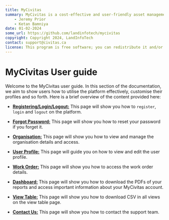 ```yaml
---
title: MyCivitas
summary: MyCivitas is a cost-effective and user-friendly asset management platform designed specifically for small communities. This comprehensive solution offers an all-inclusive and easy-to-use platform, empowering users to efficiently record and manage their assets within a powerful information system. With MyCivitas, communities can streamline their asset management processes, ensuring a seamless and effective approach to organising and overseeing their valuable resources.
    - Jeremy Prior
    - Ketan Bamniya
date: 01-02-2024
some_url: https://github.com/landinfotech/mycivitas
copyright: Copyright 2024, LandInfoTech
contact: support@civitas.ca
license: This program is free software; you can redistribute it and/or modify it under the terms of the GNU Affero General Public License as published by the Free Software Foundation; either version 3 of the License, or (at your option) any later version.
---
```



# MyCivitas User guide

Welcome to the MyCivitas user guide. In this section of the documentation, we aim to show users how to utilise the platform effectively, customise their profiles and so forth. Here is a brief overview of the content provided here:

* **[Registering/Login/Logout:](./register-login-logout.md)** This page will show you how to `register`, `login` and `logout` on the platform.

* **[Forgot Password:](./forgot-password.md)** This page will show you how to reset your password if you forget it.

* **[Organisation:](./organisation.md)** This page will show you how to view and manage the organisation details and access.

* **[User Profile:](./user-profile.md)** This page will guide you on how to view and edit the user profile.

* **[Work Order:](./work-order.md)** This page will show you how to access the work order details.

* **[Dashboard:](./dashboard.md)** This page will show you how to download the PDFs of your reports and access important information about your MyCivitas account.

* **[View Table:](./view-table.md)** This page will show you how to download CSV in all views on the view table page.

* **[Contact Us:](./contact-us.md)** This page will show you how to contact the support team.
